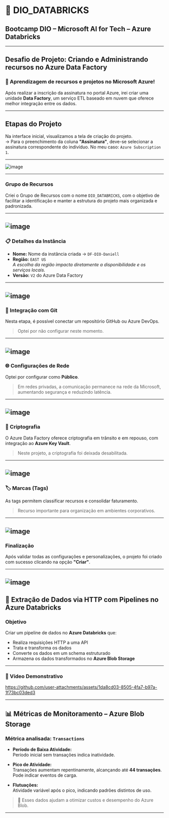 # :rocket: DIO_DATABRICKS  
## Bootcamp DIO – Microsoft AI for Tech – Azure Databricks  

---

##  Desafio de Projeto: Criando e Administrando recursos no Azure Data Factory

### :brain: Aprendizagem de recursos e projetos no Microsoft Azure!

Após realizar a inscrição da assinatura no portal Azure, irei criar uma unidade **Data Factory**, um serviço ETL baseado em nuvem que oferece melhor integração entre os dados.

---

## Etapas do Projeto


Na interface inicial, visualizamos a tela de criação do projeto.  
-> Para o preenchimento da coluna **"Assinatura"**, deve-se selecionar a assinatura correspondente do indivíduo. No meu caso: `Azure Subscription 1`.

---

![image](https://github.com/user-attachments/assets/1195cff4-0e37-41f6-9a0a-4306522634a8)

---

### Grupo de Recursos

Criei o Grupo de Recursos com o nome `DIO_DATABRICKS`, com o objetivo de facilitar a identificação e manter a estrutura do projeto mais organizada e padronizada.

---
![image](https://github.com/user-attachments/assets/dc786893-5915-44ff-aedb-bab7e9939624)
---

### :clipboard: Detalhes da Instância

- **Nome:** Nome da instância criada → `DF-DIO-Daniell`
- **Região:** `EAST US`  
  _A escolha da região impacta diretamente a disponibilidade e os serviços locais._
- **Versão:** `V2` do Azure Data Factory

---
![image](https://github.com/user-attachments/assets/29451232-9c06-479e-a00e-9550daf543a0)
---

### :dna: Integração com Git

Nesta etapa, é possível conectar um repositório GitHub ou Azure DevOps.  
> Optei por não configurar neste momento.

---
![image](https://github.com/user-attachments/assets/9cb321c5-33c4-459d-ae12-299e15e44b2b)
---

### :globe_with_meridians: Configurações de Rede

Optei por configurar como **Público**.  
> Em redes privadas, a comunicação permanece na rede da Microsoft, aumentando segurança e reduzindo latência.

---
![image](https://github.com/user-attachments/assets/73b160b0-1cb3-4b4c-9130-a54c94014fdf)
---

### :closed_lock_with_key: Criptografia

O Azure Data Factory oferece criptografia em trânsito e em repouso, com integração ao **Azure Key Vault**.  
> Neste projeto, a criptografia foi deixada desabilitada.

---
![image](https://github.com/user-attachments/assets/44bbcc4e-5602-4868-8caa-e5b4c0c7e39a)
---

### :label: Marcas (Tags)

As tags permitem classificar recursos e consolidar faturamento.  
> Recurso importante para organização em ambientes corporativos.

---
![image](https://github.com/user-attachments/assets/d8b4b30f-9aa3-4ee6-99e8-21a99e29abf1)
---

### Finalização

Após validar todas as configurações e personalizações, o projeto foi criado com sucesso clicando na opção **"Criar"**.

---
![image](https://github.com/user-attachments/assets/96f62ce0-52db-4a4d-9c85-f04e4e6cf629)
---

## :satellite: Extração de Dados via HTTP com Pipelines no Azure Databricks

### Objetivo

Criar um pipeline de dados no **Azure Databricks** que:

- Realiza requisições HTTP a uma API
- Trata e transforma os dados 
- Converte os dados em um schema estruturado 
- Armazena os dados transformados no **Azure Blob Storage** 

---

### :movie_camera: Vídeo Demonstrativo

https://github.com/user-attachments/assets/1da8cd03-8505-4fa7-b97a-1f73bc03ded3



---

## :bar_chart: Métricas de Monitoramento – Azure Blob Storage

### Métrica analisada: `Transactions`

- **Período de Baixa Atividade:**  
  Período inicial sem transações indica inatividade.

- **Pico de Atividade:**  
  Transações aumentam repentinamente, alcançando até **44 transações**. Pode indicar eventos de carga.

- **Flutuações:**  
  Atividade variável após o pico, indicando padrões distintos de uso.

> :pushpin: Esses dados ajudam a otimizar custos e desempenho do Azure Blob.

---
